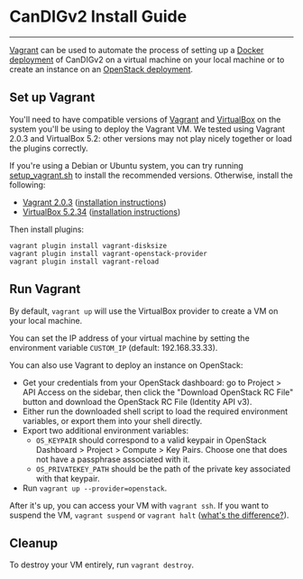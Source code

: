 # CanDIGv2 Install Guide

- - -

[Vagrant](https://www.vagrantup.com) can be used to automate the process of setting up a [Docker deployment](install-docker.md) of CanDIGv2 on a virtual machine on your local machine or to create an instance on an [OpenStack deployment](https://www.openstack.org).

## Set up Vagrant

You'll need to have compatible versions of [Vagrant](https://www.vagrantup.com) and [VirtualBox](https://www.virtualbox.org) on the system you'll be using to deploy the Vagrant VM. We tested using Vagrant 2.0.3 and VirtualBox 5.2: other versions may not play nicely together or load the plugins correctly.

If you're using a Debian or Ubuntu system, you can try running [setup_vagrant.sh](setup_vagrant.sh) to install the recommended versions. Otherwise, install the following:

* [Vagrant 2.0.3](https://releases.hashicorp.com/vagrant/2.0.3/) ([installation instructions](https://www.vagrantup.com/docs/installation))
* [VirtualBox 5.2.34](https://download.virtualbox.org/virtualbox/5.2.34/) ([installation instructions](https://www.virtualbox.org/manual/ch02.html))

Then install plugins:
```
vagrant plugin install vagrant-disksize
vagrant plugin install vagrant-openstack-provider
vagrant plugin install vagrant-reload
```
## Run Vagrant

By default, `vagrant up` will use the VirtualBox provider to create a VM on your local machine. 

You can set the IP address of your virtual machine by setting the environment variable `CUSTOM_IP` (default: 192.168.33.33).

You can also use Vagrant to deploy an instance on OpenStack:
* Get your credentials from your OpenStack dashboard: go to Project > API Access on the sidebar, then click the "Download OpenStack RC File" button and download the OpenStack RC File (Identity API v3).
* Either run the downloaded shell script to load the required environment variables, or export them into your shell directly.
* Export two additional environment variables:
  * `OS_KEYPAIR` should correspond to a valid keypair in OpenStack Dashboard > Project > Compute > Key Pairs. Choose one that does not have a passphrase associated with it.
  * `OS_PRIVATEKEY_PATH` should be the path of the private key associated with that keypair.
* Run `vagrant up --provider=openstack`.

After it's up, you can access your VM with `vagrant ssh`. If you want to suspend the VM, `vagrant suspend` or `vagrant halt` ([what's the difference?](https://stackoverflow.com/questions/42549087/in-vagrant-which-is-better-out-of-halt-and-suspend#42551494)). 

## Cleanup

To destroy your VM entirely, run `vagrant destroy`.

